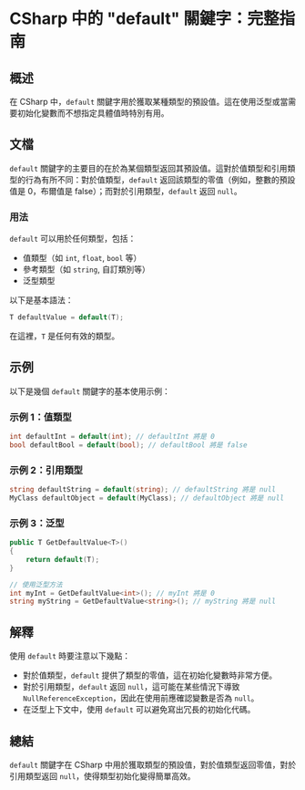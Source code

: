 <!--
Meta Description: # CSharp 中的 "default" 關鍵字：完整指南 ## 概述 在 CSharp 中，`default` 關鍵字用於獲取某種類型的預設值。這在使用泛型或當需要初始化變數而不想指定具體值時特別有用。 ## 文檔 `default` 關鍵字的主要目的在於為某個類型返回其預設值。這對於值類型和引...
Meta Keywords: default, csharp, null, int, string
-->

# CSharp 中的 "default" 關鍵字：完整指南

## 概述
在 CSharp 中，`default` 關鍵字用於獲取某種類型的預設值。這在使用泛型或當需要初始化變數而不想指定具體值時特別有用。

## 文檔
`default` 關鍵字的主要目的在於為某個類型返回其預設值。這對於值類型和引用類型的行為有所不同：對於值類型，`default` 返回該類型的零值（例如，整數的預設值是 0，布爾值是 false）；而對於引用類型，`default` 返回 `null`。

### 用法
`default` 可以用於任何類型，包括：
- 值類型（如 `int`, `float`, `bool` 等）
- 參考類型（如 `string`, 自訂類別等）
- 泛型類型

以下是基本語法：
```csharp
T defaultValue = default(T);
```
在這裡，`T` 是任何有效的類型。

## 示例
以下是幾個 `default` 關鍵字的基本使用示例：

### 示例 1：值類型
```csharp
int defaultInt = default(int); // defaultInt 將是 0
bool defaultBool = default(bool); // defaultBool 將是 false
```

### 示例 2：引用類型
```csharp
string defaultString = default(string); // defaultString 將是 null
MyClass defaultObject = default(MyClass); // defaultObject 將是 null
```

### 示例 3：泛型
```csharp
public T GetDefaultValue<T>()
{
    return default(T);
}

// 使用泛型方法
int myInt = GetDefaultValue<int>(); // myInt 將是 0
string myString = GetDefaultValue<string>(); // myString 將是 null
```

## 解釋
使用 `default` 時要注意以下幾點：
- 對於值類型，`default` 提供了類型的零值，這在初始化變數時非常方便。
- 對於引用類型，`default` 返回 `null`，這可能在某些情況下導致 `NullReferenceException`，因此在使用前應確認變數是否為 `null`。
- 在泛型上下文中，使用 `default` 可以避免寫出冗長的初始化代碼。

## 總結
`default` 關鍵字在 CSharp 中用於獲取類型的預設值，對於值類型返回零值，對於引用類型返回 `null`，使得類型初始化變得簡單高效。
